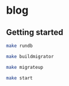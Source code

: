 # blog

## Getting started
```bash
make rundb
```

```bash
make buildmigrator
```

```bash
make migrateup
```

```bash
make start
```
